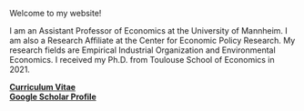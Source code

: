 Welcome to my website!

I am an Assistant Professor of Economics at the University of Mannheim. I am also a Research Affiliate at the Center for Economic Policy Research. My research fields are Empirical Industrial Organization and Environmental Economics. I received my Ph.D. from Toulouse School of Economics in 2021.    

__[Curriculum Vitae](/pdf/cv.pdf)__  
__[Google Scholar Profile](https://scholar.google.com/citations?user=AJ7SCXk_LBcC&hl=de)__